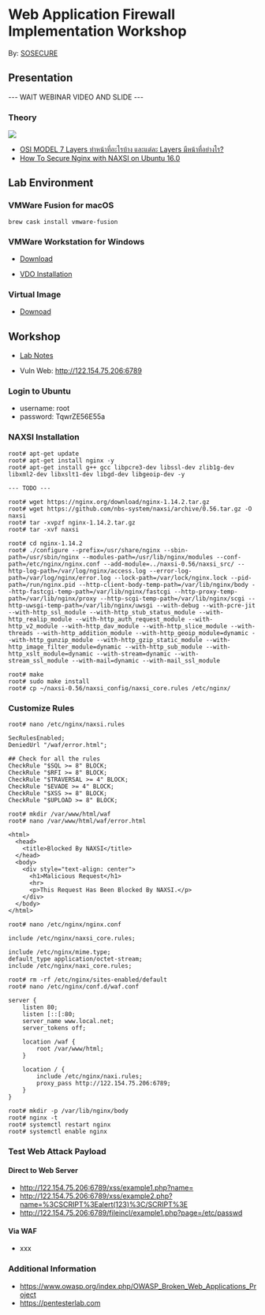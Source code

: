 # Web Application Firewall Implementation Workshop

By: [SOSECURE](https://www.facebook.com/s0secure)

## Presentation

--- WAIT WEBINAR VIDEO AND SLIDE ---

### Theory

![](https://lh3.googleusercontent.com/proxy/254YZFei7cCxFzjRx-RYtYnQKu3FfsYwkl8jHVS4jV4N7glCFq7npMrl4OQISvJ2fQECynoJ1LJszS8H1bMxknkGOsmKfqFOFHpXceChJ5orQrGRmNLJo1iNa43BGf13l-sYBqu3sHjKpgSYtrUUjmhi_qRCvWoS8y1zKK95YvOYf5dkIY8WsJKcTAAfy6eypB-RNUxbbOG3ialcxmuX1Y8=s0-d)

- [OSI MODEL 7 Layers ทำหน้าที่อะไรบ้าง และแต่ละ Layers มีหน้าที่อย่างไร?](https://sites.google.com/site/worawanfies18/phakh-reiyn-thi-2-60/osi-model-7-layers-tha-hnathi-xari-bang-laea-taela-layers-mihna-thi-xyangri)
- [How To Secure Nginx with NAXSI on Ubuntu 16.0](https://www.digitalocean.com/community/tutorials/how-to-secure-nginx-with-naxsi-on-ubuntu-16-04)

## Lab Environment

### VMWare Fusion for macOS

```
brew cask install vmware-fusion
```

### VMWare Workstation for Windows

- [Download](https://sosecure-my.sharepoint.com/:u:/g/personal/watcharaphon_wo_sosecure_co_th/EbE1I-naVXpKuhrnTnVcc00BpkokNlYncQfF6foxfVhGmg?e=QiVywd)

- [VDO Installation](https://sosecure-my.sharepoint.com/:u:/g/personal/watcharaphon_wo_sosecure_co_th/EaHpH9vjGTxCt_AWO5R_3J8BHKsgyAN0AdXtEPKxHkm2WQ?e=z0Lc7y)


### Virtual Image

- [Downoad](https://sosecure-my.sharepoint.com/:u:/g/personal/watcharaphon_wo_sosecure_co_th/EX_H50eX4PhJnrNjilV4Ik0BiIbBaNJ6-tHYMP26Y5s9KQ?e=un16JU)

## Workshop

- [Lab Notes](https://docs.google.com/document/d/1KhOSFTzQpkgkJ2v-ScpWE8sjRmJbJBCGDma1gOtzfxc/edit)

- Vuln Web: http://122.154.75.206:6789

### Login to Ubuntu
- username: root
- password: TqwrZE56E55a

### NAXSI Installation

```
root# apt-get update
root# apt-get install nginx -y
root# apt-get install g++ gcc libpcre3-dev libssl-dev zlib1g-dev libxml2-dev libxslt1-dev libgd-dev libgeoip-dev -y

--- TODO ---

root# wget https://nginx.org/download/nginx-1.14.2.tar.gz
root# wget https://github.com/nbs-system/naxsi/archive/0.56.tar.gz -O naxsi
root# tar -xvpzf nginx-1.14.2.tar.gz
root# tar -xvf naxsi

root# cd nginx-1.14.2
root# ./configure --prefix=/usr/share/nginx --sbin-path=/usr/sbin/nginx --modules-path=/usr/lib/nginx/modules --conf-path=/etc/nginx/nginx.conf --add-module=../naxsi-0.56/naxsi_src/ --http-log-path=/var/log/nginx/access.log --error-log-path=/var/log/nginx/error.log --lock-path=/var/lock/nginx.lock --pid-path=/run/nginx.pid --http-client-body-temp-path=/var/lib/nginx/body --http-fastcgi-temp-path=/var/lib/nginx/fastcgi --http-proxy-temp-path=/var/lib/nginx/proxy --http-scgi-temp-path=/var/lib/nginx/scgi --http-uwsgi-temp-path=/var/lib/nginx/uwsgi --with-debug --with-pcre-jit --with-http_ssl_module --with-http_stub_status_module --with-http_realip_module --with-http_auth_request_module --with-http_v2_module --with-http_dav_module --with-http_slice_module --with-threads --with-http_addition_module --with-http_geoip_module=dynamic --with-http_gunzip_module --with-http_gzip_static_module --with-http_image_filter_module=dynamic --with-http_sub_module --with-http_xslt_module=dynamic --with-stream=dynamic --with-stream_ssl_module --with-mail=dynamic --with-mail_ssl_module

root# make
root# sudo make install
root# cp ~/naxsi-0.56/naxsi_config/naxsi_core.rules /etc/nginx/

```


### Customize Rules

```
root# nano /etc/nginx/naxsi.rules

SecRulesEnabled;
DeniedUrl "/waf/error.html";

## Check for all the rules
CheckRule "$SQL >= 8" BLOCK;
CheckRule "$RFI >= 8" BLOCK;
CheckRule "$TRAVERSAL >= 4" BLOCK;
CheckRule "$EVADE >= 4" BLOCK;
CheckRule "$XSS >= 8" BLOCK;
CheckRule "$UPLOAD >= 8" BLOCK;

root# mkdir /var/www/html/waf
root# nano /var/www/html/waf/error.html

<html>
  <head>
    <title>Blocked By NAXSI</title>
  </head>
  <body>
    <div style="text-align: center">
      <h1>Malicious Request</h1>
      <hr>
      <p>This Request Has Been Blocked By NAXSI.</p>
    </div>
  </body>
</html>

root# nano /etc/nginx/nginx.conf

include /etc/nginx/naxsi_core.rules;

include /etc/nginx/mime.type;
default_type application/octet-stream;
include /etc/nginx/naxi_core.rules;

root# rm -rf /etc/nginx/sites-enabled/default
root# nano /etc/nginx/conf.d/waf.conf

server {
	listen 80;
	listen [::[:80;
	server_name www.local.net;
	server_tokens off;
	
	location /waf {
		root /var/www/html;
	}
	
	location / {
		include /etc/nginx/naxi.rules;
		proxy_pass http://122.154.75.206:6789;
	}
}

root# mkdir -p /var/lib/nginx/body
root# nginx -t
root# systemctl restart nginx
root# systemctl enable nginx
```

### Test Web Attack Payload

#### Direct to Web Server
- http://122.154.75.206:6789/xss/example1.php?name=<script>alert(123)</script>
- http://122.154.75.206:6789/xss/example2.php?name=%3CSCRIPT%3Ealert(123)%3C/SCRIPT%3E
- http://122.154.75.206:6789/fileincl/example1.php?page=/etc/passwd

#### Via WAF
- xxx

### Additional Information
- https://www.owasp.org/index.php/OWASP_Broken_Web_Applications_Project
- https://pentesterlab.com



